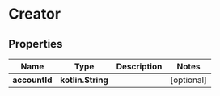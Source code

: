 
# Creator

## Properties
Name | Type | Description | Notes
------------ | ------------- | ------------- | -------------
**accountId** | **kotlin.String** |  |  [optional]



